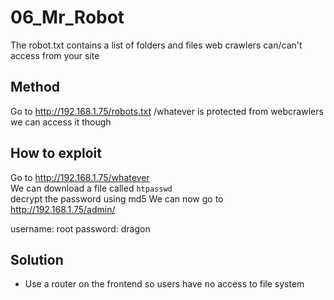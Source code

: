 # 06_Mr_Robot
  The robot.txt contains a list of folders and files web crawlers can/can't access from your site

## Method 

Go to http://192.168.1.75/robots.txt
/whatever is protected from webcrawlers we can access it though

## How to exploit
Go to http://192.168.1.75/whatever  
We can download a file called `htpasswd`  
decrypt the password using md5
We can now go to http://192.168.1.75/admin/  

username: root
password: dragon

## Solution
- Use a router on the frontend so users have no access to file system
